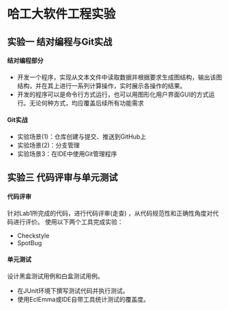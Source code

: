 # 哈工大软件工程实验

## 实验一 结对编程与Git实战
#### 结对编程部分

* 开发一个程序，实现从文本文件中读取数据并根据要求生成图结构，输出该图结构，并在其上进行一系列计算操作，实时展示各操作的结果。 
* 开发的程序可以是命令行方式运行，也可以用图形化用户界面GUI的方式运行。无论何种方式，均应覆盖后续所有功能需求

#### Git实战

* 实验场景(1)：仓库创建与提交、推送到GitHub上
* 实验场景(2)：分支管理
* 实验场景3：在IDE中使用Git管理程序

## 实验三 代码评审与单元测试

#### 代码评审
针对Lab1所完成的代码，进行代码评审(走查) ，从代码规范性和正确性角度对代码进行评价。
使用以下两个工具完成实验：
* Checkstyle
* SpotBug

#### 单元测试
设计黑盒测试用例和白盒测试用例。
* 在JUnit环境下撰写测试代码并执行测试。
* 使用EclEmma或IDE自带工具统计测试的覆盖度。
